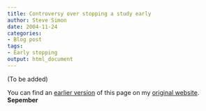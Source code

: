 ```yaml
---
title: Controversy over stopping a study early
author: Steve Simon
date: 2004-11-24
categories:
- Blog post
tags:
- Early stopping
output: html_document
---
```


(To be added)

<!---More--->

You can find an [earlier version][sim1] of this page on my [original website][sim2]. </a><strong>Sepember</strong></p>

[sim1]: http://www.pmean.com/03/EarlyStoppingControversy.html
[sim2]: http://www.pmean.com/original_site.html
